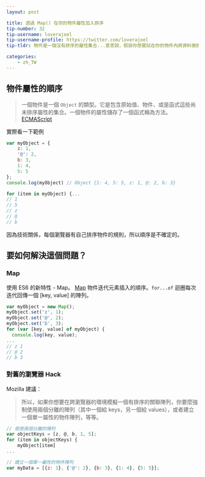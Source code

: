 ```yaml
---
layout: post

title: 透過 Map() 在你的物件屬性加入排序
tip-number: 32
tip-username: loverajoel
tip-username-profile: https://twitter.com/loverajoel
tip-tldr: 物件是一個沒有排序的屬性集合...意思說，假設你想嘗試在你的物件內將資料做排序，你需要要重新做排序，因為屬性在物件不保證是有排序的。

categories:
    - zh_TW
---
```


## 物件屬性的順序

> 一個物件是一個 `Object` 的類型。它是包含原始值、物件、或是函式這些尚未排序屬性的集合。一個物件的屬性儲存了一個函式稱為方法。 [ECMAScript](http://www.ecma-international.org/publications/files/ECMA-ST-ARCH/ECMA-262,%203rd%20edition,%20December%201999.pdf)

實際看一下範例

```js
var myObject = {
	z: 1,
	'@': 2,
	b: 3,
	1: 4,
	5: 5
};
console.log(myObject) // Object {1: 4, 5: 5, z: 1, @: 2, b: 3}

for (item in myObject) {...
// 1
// 5
// z
// @
// b
```
因為技術關係，每個瀏覽器有自己排序物件的規則，所以順序是不確定的。

## 要如何解決這個問題？

### Map

使用 ES6 的新特性 - Map。 [Map](https://developer.mozilla.org/en-US/docs/Web/JavaScript/Reference/Global_Objects/Map) 物件迭代元素插入的順序。`for...of` 迴圈每次迭代回傳一個 [key, value] 的陣列。

```js
var myObject = new Map();
myObject.set('z', 1);
myObject.set('@', 2);
myObject.set('b', 3);
for (var [key, value] of myObject) {
  console.log(key, value);
...
// z 1
// @ 2
// b 3
```

### 對舊的瀏覽器 Hack

Mozilla 建議：
> 所以，如果你想要在跨瀏覽器的環境模擬一個有排序的關聯陣列，你要麼強制使用兩個分離的陣列（其中一個給 keys，另一個給 values），或者建立一個單一屬性的物件陣列，等等。

```js
// 使用兩個分離的陣列
var objectKeys = [z, @, b, 1, 5];
for (item in objectKeys) {
	myObject[item]
...

// 建立一個單一屬性的物件陣列
var myData = [{z: 1}, {'@': 2}, {b: 3}, {1: 4}, {5: 5}];
```
